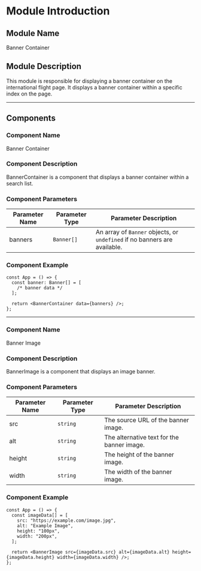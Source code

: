 # Module Introduction

## Module Name

Banner Container

## Module Description

This module is responsible for displaying a banner container on the
international flight page. It displays a banner container within a specific
index on the page.

---

## Components

### Component Name

Banner Container

### Component Description

BannerContainer is a component that displays a banner container within a search
list.

### Component Parameters

| Parameter Name | Parameter Type | Parameter Description                                                     |
| -------------- | -------------- | ------------------------------------------------------------------------- |
| banners        | `Banner[]`     | An array of `Banner` objects, or `undefined` if no banners are available. |

### Component Example

```tsx
const App = () => {
  const banner: Banner[] = [
    /* banner data */
  ];

  return <BannerContainer data={banners} />;
};
```

---

### Component Name

Banner Image

### Component Description

BannerImage is a component that displays an image banner.

### Component Parameters

| Parameter Name | Parameter Type | Parameter Description                      |
| -------------- | -------------- | ------------------------------------------ |
| src            | `string`       | The source URL of the banner image.        |
| alt            | `string`       | The alternative text for the banner image. |
| height         | `string`       | The height of the banner image.            |
| width          | `string`       | The width of the banner image.             |

### Component Example

```tsx
const App = () => {
  const imageData[] = [
    src: "https://example.com/image.jpg",
    alt: "Example Image",
    height: "100px",
    width: "200px",
  ];

  return <BannerImage src={imageData.src} alt={imageData.alt} height={imageData.height} width={imageData.width} />;
};
```

